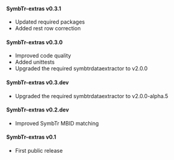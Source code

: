 #### SymbTr-extras v0.3.1
 - Updated required packages
 - Added rest row correction

#### SymbTr-extras v0.3.0
 - Improved code quality
 - Added unittests
 - Upgraded the required symbtrdataextractor to v2.0.0

#### SymbTr-extras v0.3.dev
 - Upgraded the required symbtrdataextractor to v2.0.0-alpha.5

#### SymbTr-extras v0.2.dev
 - Improved SymbTr MBID matching

#### SymbTr-extras v0.1
 - First public release
